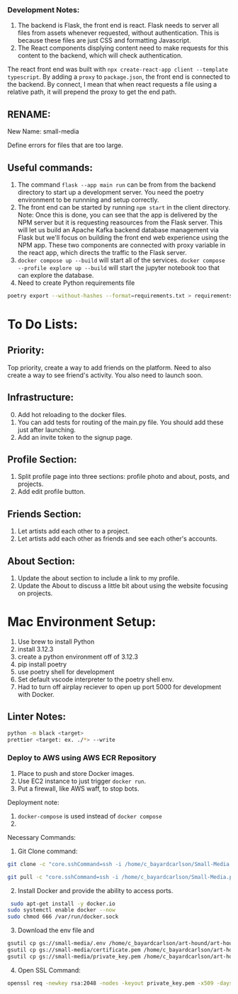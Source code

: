 ### Development Notes:

1. The backend is Flask, the front end is react. Flask needs to server all files from assets whenever requested, without authentication. This is because these files are just CSS and formatting Javascript.
2. The React components displying content need to make requests for this content to the backend, which will check authentication.

The react front end was built with `npx create-react-app client --template typescript`. By adding a `proxy` to `package.json`, the front end is connected to the backend. By connect, I mean that when react requests a file using a relative path, it will prepend the proxy to get the end path.


## RENAME:
New Name: small-media

Define errors for files that are too large.

## Useful commands:

1. The command `flask --app main run` can be from from the backend directory to start up a development server. You need the poetry environment to be runnning and setup correctly.
2. The front end can be started by running `npm start` in the client directory.
   Note: Once this is done, you can see that the app is delivered by the NPM server but it is requesting reasources from the Flask server. This will let us build an Apache Kafka backend database management via Flask but we'll focus on building the front end web experience using the NPM app. These two components are connected with proxy variable in the react app, which directs the traffic to the Flask server.
3. `docker compose up --build` will start all of the services. `docker compose --profile explore up --build` will start the jupyter notebook too that can explore the database.
4. Need to create Python requirements file
```bash
poetry export --without-hashes --format=requirements.txt > requirements.txt
```

# To Do Lists:
## Priority:
Top priority, create a way to add friends on the platform. Need to also create a way to see friend's activity. You also need to launch soon.

## Infrastructure:
0. Add hot reloading to the docker files.
1. You can add tests for routing of the main.py file. You should add these just after launching.
2. Add an invite token to the signup page.

## Profile Section:
1. Split profile page into three sections: profile photo and about, posts, and projects.
2. Add edit profile button.

## Friends Section:
1. Let artists add each other to a project.
2. Let artists add each other as friends and see each other's accounts.

## About Section:
1. Update the about section to include a link to my profile.
2. Update the About to discuss a little bit about using the website focusing on projects.

# Mac Environment Setup:

1. Use brew to install Python
2. install 3.12.3
3. create a python environment off of 3.12.3
4. pip install poetry
5. use poetry shell for development
6. Set default vscode interpreter to the poetry shell env.
7. Had to turn off airplay reciever to open up port 5000 for development with Docker.

## Linter Notes:

```bash
python -m black <target>
prettier <target: ex. ./*> --write
```

### Deploy to AWS using AWS ECR Repository
1. Place to push and store Docker images.
2. Use EC2 instance to just trigger ```docker run```.
3. Put a firewall, like AWS waff, to stop bots.



Deployment note:
1. `docker-compose` is used instead of `docker compose`
2. 

Necessary Commands:
1. Git Clone command:
```bash
git clone -c "core.sshCommand=ssh -i /home/c_bayardcarlson/Small-Media.pem" git@github.com:cbaycity/art-hound
```

```bash
git pull -c "core.sshCommand=ssh -i /home/c_bayardcarlson/Small-Media.pem"
```

2. Install Docker and provide the ability to access ports.
```bash
 sudo apt-get install -y docker.io
sudo systemctl enable docker --now
sudo chmod 666 /var/run/docker.sock
```

3. Download the env file and 
```bash
gsutil cp gs://small-media/.env /home/c_bayardcarlson/art-hound/art-hound/src/.env
gsutil cp gs://small-media/certificate.pem /home/c_bayardcarlson/art-hound/art-hound/src/backend/certificate.pem
gsutil cp gs://small-media/private_key.pem /home/c_bayardcarlson/art-hound/art-hound/src/backend/private_key.pem
```

4. Open SSL Command:
```bash
openssl req -newkey rsa:2048 -nodes -keyout private_key.pem -x509 -days 365 -out certificate.pem
```